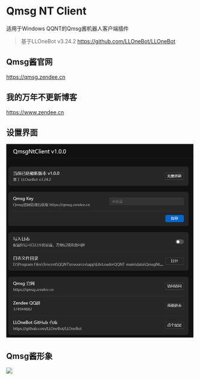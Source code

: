 # Qmsg NT Client
适用于Windows QQNT的Qmsg酱机器人客户端插件
> 基于LLOneBot v3.24.2
> https://github.com/LLOneBot/LLOneBot
## Qmsg酱官网
https://qmsg.zendee.cn
## 我的万年不更新博客
https://www.zendee.cn
## 设置界面
<img src="setting.png" width="500px" alt="图片名称"/>

## Qmsg酱形象
<img src="https://qmsg.zendee.cn/img/icon.png">